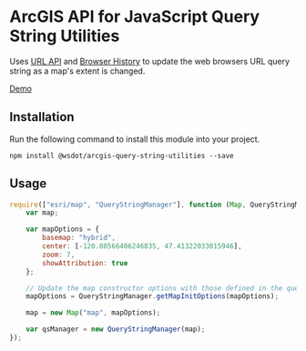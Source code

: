 ﻿ArcGIS API for JavaScript Query String Utilities
================================================

Uses [URL API] and [Browser History] to update the web browsers URL query string as a map's extent is changed.

[Demo](http://wsdot-gis.github.com/arcgis-query-string-utilities/demo/)


Installation
------------
Run the following command to install this module into your project.

    npm install @wsdot/arcgis-query-string-utilities --save


Usage
-----

```javascript
require(["esri/map", "QueryStringManager"], function (Map, QueryStringManager) {
    var map;

    var mapOptions = {
        basemap: "hybrid",
        center: [-120.80566406246835, 47.41322033015946],
        zoom: 7,
        showAttribution: true
    };

    // Update the map constructor options with those defined in the query string.
    mapOptions = QueryStringManager.getMapInitOptions(mapOptions);

    map = new Map("map", mapOptions);

    var qsManager = new QueryStringManager(map);
});
```

[Browser History]:https://developer.mozilla.org/en-US/docs/Web/Guide/API/DOM/Manipulating_the_browser_history
[URL API]:https://url.spec.whatwg.org/#api
